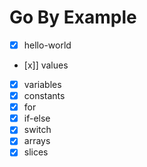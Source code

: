 # Go By Example

- [x] hello-world
- [x]] values
- [x] variables
- [x] constants
- [x] for
- [x] if-else
- [x] switch
- [x] arrays
- [x] slices
